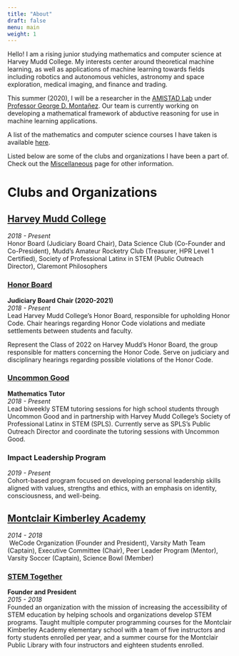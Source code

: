 ```yaml
---
title: "About"
draft: false
menu: main
weight: 1
---
```


Hello! I am a rising junior studying mathematics and computer science at Harvey Mudd College. My interests center around theoretical machine learning, as well as applications of machine learning towards fields including robotics and autonomous vehicles, astronomy and space exploration, medical imaging, and finance and trading.

This summer (2020), I will be a researcher in the [AMISTAD Lab](https://www.cs.hmc.edu/~montanez/amistad.html) under [Professor George D. Montañez](https://www.cs.hmc.edu/~montanez/). Our team is currently working on developing a mathematical framework of abductive reasoning for use in machine learning applications.

A list of the mathematics and computer science courses I have taken is available [here](/img/EspinosaDice_Coursework.pdf).

Listed below are some of the clubs and organizations I have been a part of. Check out the [Miscellaneous](/miscellaneous) page for other information.

# Clubs and Organizations

## [Harvey Mudd College](https://www.hmc.edu/)
*2018 - Present*  
Honor Board (Judiciary Board Chair), Data Science Club (Co-Founder and Co-President), Mudd’s Amateur Rocketry Club (Treasurer, HPR Level 1 Certified), Society of Professional Latinx in STEM (Public Outreach Director), Claremont Philosophers

### [Honor Board](https://www.hmc.edu/ashmc/honor-code/)
**Judiciary Board Chair (2020-2021)**  
*2018 - Present*  
Lead Harvey Mudd College’s Honor Board, responsible for upholding Honor Code.
Chair hearings regarding Honor Code violations and mediate settlements between students and faculty.

Represent the Class of 2022 on Harvey Mudd’s Honor Board, the group responsible for matters concerning the Honor Code. Serve on judiciary and disciplinary hearings regarding possible violations of the Honor Code.

### [Uncommon Good](https://uncommongood.org/)
**Mathematics Tutor**  
*2018 - Present*  
Lead biweekly STEM tutoring sessions for high school students through Uncommon Good and in partnership with Harvey Mudd College’s Society of Professional Latinx in STEM (SPLS). Currently serve as SPLS’s Public Outreach Director and coordinate the tutoring sessions with Uncommon Good.

### Impact Leadership Program
*2019 - Present*  
Cohort-based program focused on developing personal leadership skills aligned with values, strengths and ethics, with an emphasis on identity, consciousness, and well-being.

## [Montclair Kimberley Academy](https://www.mka.org/)
*2014 - 2018*  
 WeCode Organization (Founder and President), Varsity Math Team (Captain), Executive Committee (Chair), Peer Leader Program (Mentor), Varsity Soccer (Captain), Science Bowl (Member)

### [STEM Together](http://www.montclairlibrary.org/news-events/summer-coding-with-nico-espinosa-dice/)
**Founder and President**  
*2015 - 2018*  
Founded an organization with the mission of increasing the accessibility of STEM education by helping schools and organizations develop STEM programs. Taught multiple computer programming courses for the Montclair Kimberley Academy elementary school with a team of five instructors and forty students enrolled per year, and a summer course for the Montclair Public Library with four instructors and eighteen students enrolled.
